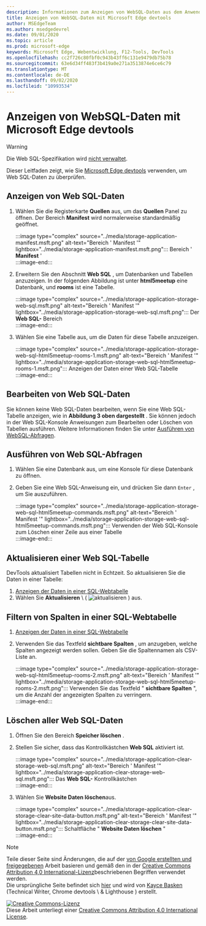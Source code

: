 ```yaml
---
description: Informationen zum Anzeigen von WebSQL-Daten aus dem Anwendungs Panel von Microsoft Edge devtools
title: Anzeigen von WebSQL-Daten mit Microsoft Edge devtools
author: MSEdgeTeam
ms.author: msedgedevrel
ms.date: 09/01/2020
ms.topic: article
ms.prod: microsoft-edge
keywords: Microsoft Edge, Webentwicklung, F12-Tools, DevTools
ms.openlocfilehash: cc2f726c80fbf0c943b43ff6c131e9479db75b78
ms.sourcegitcommit: 63e6d34ff483f3b419a0e271a3513874e6ce6c79
ms.translationtype: MT
ms.contentlocale: de-DE
ms.lasthandoff: 09/02/2020
ms.locfileid: "10993534"
---
```

<!-- Copyright Kayce Basques 

   Licensed under the Apache License, Version 2.0 (the "License");
   you may not use this file except in compliance with the License.
   You may obtain a copy of the License at

       https://www.apache.org/licenses/LICENSE-2.0

   Unless required by applicable law or agreed to in writing, software
   distributed under the License is distributed on an "AS IS" BASIS,
   WITHOUT WARRANTIES OR CONDITIONS OF ANY KIND, either express or implied.
   See the License for the specific language governing permissions and
   limitations under the License.  -->





# Anzeigen von WebSQL-Daten mit Microsoft Edge devtools   



> [!WARNING]
> Die Web SQL-Spezifikation wird [nicht verwaltet][W3CWebSQLStatus].  

Dieser Leitfaden zeigt, wie Sie [Microsoft Edge devtools][MicrosoftEdgeDevTools] verwenden, um Web SQL-Daten zu überprüfen.  

## Anzeigen von Web SQL-Daten   

1.  Wählen Sie die Registerkarte **Quellen** aus, um das **Quellen** Panel zu öffnen.  Der Bereich **Manifest** wird normalerweise standardmäßig geöffnet.  
    
    :::image type="complex" source="../media/storage-application-manifest.msft.png" alt-text="Bereich ' Manifest '" lightbox="../media/storage-application-manifest.msft.png":::
       Bereich ' **Manifest** '  
    :::image-end:::  
    
1.  Erweitern Sie den Abschnitt **Web SQL** , um Datenbanken und Tabellen anzuzeigen.  In der folgenden Abbildung ist unter **html5meetup** eine Datenbank, und **rooms** ist eine Tabelle.  
    
    :::image type="complex" source="../media/storage-application-storage-web-sql.msft.png" alt-text="Bereich ' Manifest '" lightbox="../media/storage-application-storage-web-sql.msft.png":::
       Der **Web SQL-** Bereich  
    :::image-end:::  
    
1.  Wählen Sie eine Tabelle aus, um die Daten für diese Tabelle anzuzeigen.  
    
    :::image type="complex" source="../media/storage-application-storage-web-sql-html5meetup-rooms-1.msft.png" alt-text="Bereich ' Manifest '" lightbox="../media/storage-application-storage-web-sql-html5meetup-rooms-1.msft.png":::
       Anzeigen der Daten einer Web SQL-Tabelle  
    :::image-end:::  
    
## Bearbeiten von Web SQL-Daten   

Sie können keine Web SQL-Daten bearbeiten, wenn Sie eine Web SQL-Tabelle anzeigen, wie in **Abbildung 3 oben dargestellt** .  Sie können jedoch in der Web SQL-Konsole Anweisungen zum Bearbeiten oder Löschen von Tabellen ausführen.  Weitere Informationen finden Sie unter [Ausführen von WebSQL-Abfragen](#run-web-sql-queries).  

## Ausführen von Web SQL-Abfragen   

1.  Wählen Sie eine Datenbank aus, um eine Konsole für diese Datenbank zu öffnen.  
1.  Geben Sie eine Web SQL-Anweisung ein, und drücken Sie dann `Enter` , um Sie auszuführen.  
    
    :::image type="complex" source="../media/storage-application-storage-web-sql-html5meetup-commands.msft.png" alt-text="Bereich ' Manifest '" lightbox="../media/storage-application-storage-web-sql-html5meetup-commands.msft.png":::
       Verwenden der Web SQL-Konsole zum Löschen einer Zeile aus einer Tabelle  
    :::image-end:::  
    
## Aktualisieren einer Web SQL-Tabelle   

DevTools aktualisiert Tabellen nicht in Echtzeit.  So aktualisieren Sie die Daten in einer Tabelle:  

1.  [Anzeigen der Daten in einer SQL-Webtabelle](#view-web-sql-data)  
1.  Wählen Sie **Aktualisieren** \ ( ![ aktualisieren ][ImageRefreshIcon] \) aus.  
    
## Filtern von Spalten in einer SQL-Webtabelle   

1.  [Anzeigen der Daten in einer SQL-Webtabelle](#view-web-sql-data)  
1.  Verwenden Sie das Textfeld **sichtbare Spalten** , um anzugeben, welche Spalten angezeigt werden sollen.  Geben Sie die Spaltennamen als CSV-Liste an.  
    
    :::image type="complex" source="../media/storage-application-storage-web-sql-html5meetup-rooms-2.msft.png" alt-text="Bereich ' Manifest '" lightbox="../media/storage-application-storage-web-sql-html5meetup-rooms-2.msft.png":::
       Verwenden Sie das Textfeld " **sichtbare Spalten** ", um die Anzahl der angezeigten Spalten zu verringern.  
    :::image-end:::  
    
## Löschen aller Web SQL-Daten   

1.  Öffnen Sie den Bereich **Speicher löschen** .  
1.  Stellen Sie sicher, dass das Kontrollkästchen **Web SQL** aktiviert ist.  
    
    :::image type="complex" source="../media/storage-application-clear-storage-web-sql.msft.png" alt-text="Bereich ' Manifest '" lightbox="../media/storage-application-clear-storage-web-sql.msft.png":::
       Das **Web SQL-** Kontrollkästchen  
    :::image-end:::  
    
1.  Wählen Sie **Website Daten löschen**aus.  
    
    :::image type="complex" source="../media/storage-application-clear-storage-clear-site-data-button.msft.png" alt-text="Bereich ' Manifest '" lightbox="../media/storage-application-clear-storage-clear-site-data-button.msft.png":::
       Schaltfläche " **Website Daten löschen** "  
    :::image-end:::  
    
<!--  
 


-->  

<!-- image links -->  

[ImageRefreshIcon]: ../media/refresh-icon.msft.png  

<!-- links -->  

[MicrosoftEdgeDevTools]: ../../devtools-guide-chromium.md "Microsoft Edge (Chrom)-Entwickler Tools | Microsoft docs"  

[W3CWebSQLStatus]: https://w3.org/TR/webdatabase/#status-of-this-document "Web SQL-Datenbank | W3C"  

> [!NOTE]
> Teile dieser Seite sind Änderungen, die auf der [von Google erstellten und freigegebenen][GoogleSitePolicies] Arbeit basieren und gemäß den in der [Creative Commons Attribution 4,0 International-Lizenz][CCA4IL]beschriebenen Begriffen verwendet werden.  
> Die ursprüngliche Seite befindet sich [hier](https://developers.google.com/web/tools/chrome-devtools/storage/websql) und wird von [Kayce Basken][KayceBasques] (Technical Writer, Chrome devtools \ & Lighthouse \) erstellt.  

[![Creative Commons-Lizenz][CCby4Image]][CCA4IL]  
Diese Arbeit unterliegt einer [Creative Commons Attribution 4.0 International License][CCA4IL].  

[CCA4IL]: https://creativecommons.org/licenses/by/4.0  
[CCby4Image]: https://i.creativecommons.org/l/by/4.0/88x31.png  
[GoogleSitePolicies]: https://developers.google.com/terms/site-policies  
[KayceBasques]: https://developers.google.com/web/resources/contributors/kaycebasques  
